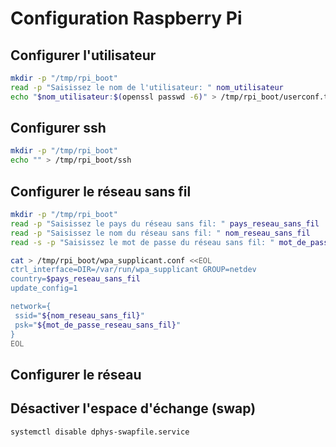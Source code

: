# Configuration Raspberry Pi

## Configurer l'utilisateur

```bash
mkdir -p "/tmp/rpi_boot"
read -p "Saisissez le nom de l'utilisateur: " nom_utilisateur
echo "$nom_utilisateur:$(openssl passwd -6)" > /tmp/rpi_boot/userconf.txt
```

## Configurer ssh

```bash
mkdir -p "/tmp/rpi_boot"
echo "" > /tmp/rpi_boot/ssh
```

## Configurer le réseau sans fil

```bash
mkdir -p "/tmp/rpi_boot"
read -p "Saisissez le pays du réseau sans fil: " pays_reseau_sans_fil
read -p "Saisissez le nom du réseau sans fil: " nom_reseau_sans_fil
read -s -p "Saisissez le mot de passe du réseau sans fil: " mot_de_passe_reseau_sans_fil

cat > /tmp/rpi_boot/wpa_supplicant.conf <<EOL
ctrl_interface=DIR=/var/run/wpa_supplicant GROUP=netdev
country=$pays_reseau_sans_fil
update_config=1

network={
 ssid="${nom_reseau_sans_fil}"
 psk="${mot_de_passe_reseau_sans_fil}"
}
EOL
```

## Configurer le réseau

## Désactiver l'espace d'échange (swap)

```bash
systemctl disable dphys-swapfile.service
```